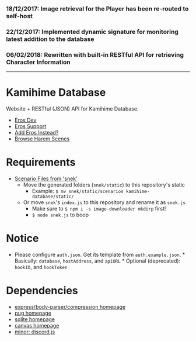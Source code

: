 ### 18/12/2017: Image retrieval for the Player has been re-routed to self-host
### 22/12/2017: Implemented dynamic signature for monitoring latest addition to the database
### 06/02/2018: Rewritten with built-in RESTful API for retrieving Character Information
---
# Kamihime Database

Website + RESTful (JSON) API for Kamihime Database.

* [Eros Dev](http://erosdev.thegzm.space)
* [Eros Support](http://support.thegzm.space)
* [Add Eros Instead?](http://addbot.thegzm.space)
* [Browse Harem Scenes](http://kamihimedb.thegzm.space)

# Requirements
* [Scenario Files from 'snek'](https://bitbucket.org/gazmull/snek)
  * Move the generated folders (`snek/static`) to this repository's static
    * Example: `$ mv snek/static/scenarios kamihime-database/static/`
  * Or move `snek`'s `index.js` to this repository and rename it as `snek.js`
    * Make sure to `$ npm i -s image-downloader mkdirp` first!
    * `$ node snek.js` to boop

# Notice
* Please configure `auth.json`. Get its template from `auth.example.json`.
      * Basically: `database`, `hostAddress`, and `apiURL`
      * Optional (deprecated): `hookID`, and `hookToken`

# Dependencies
* [express/body-parser/compression homepage](https://github.com/expressjs)
* [pug homepage](https://github.com/pugjs/pug)
* [sqlite homepage](https://github.com/mapbox/node-sqlite3)
* [canvas homepage](https://github.com/Automattic/node-canvas/wiki)
* [minor: discord.js](https://github.com/hydrabolt/discord.js)
